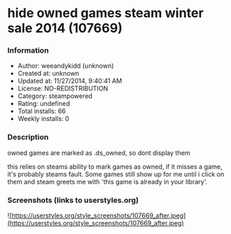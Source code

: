 # hide owned games steam winter sale 2014 (107669)

### Information
- Author: weeandykidd (unknown)
- Created at: unknown
- Updated at: 11/27/2014, 9:40:41 AM
- License: NO-REDISTRIBUTION
- Category: steampowered
- Rating: undefined
- Total installs: 66
- Weekly installs: 0


### Description
owned games are marked as .ds_owned, so dont display them

this relies on steams ability to mark games as owned, if it misses a game, it's probably steams fault. Some games still show up for me until i click on them and steam greets me with 'this game is already in your library'.


### Screenshots (links to userstyles.org)
![https://userstyles.org/style_screenshots/107669_after.jpeg](https://userstyles.org/style_screenshots/107669_after.jpeg)


